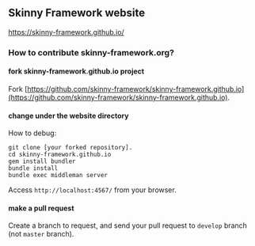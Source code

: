 ## Skinny Framework website

https://skinny-framework.github.io/

### How to contribute skinny-framework.org?

#### fork skinny-framework.github.io project

Fork [https://github.com/skinny-framework/skinny-framework.github.io](https://github.com/skinny-framework/skinny-framework.github.io).

#### change under the website directory

How to debug:

```
git clone [your forked repository].
cd skinny-framework.github.io
gem install bundler
bundle install
bundle exec middleman server
```

Access `http://localhost:4567/` from your browser.

#### make a pull request

Create a branch to request, and send your pull request to `develop` branch (not `master` branch).


